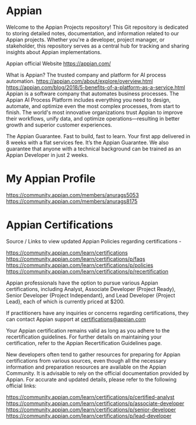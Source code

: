 # Appian
Welcome to the Appian Projects repository! This Git repository is dedicated to storing detailed notes, documentation, and information related to our Appian projects. Whether you're a developer, project manager, or stakeholder, this repository serves as a central hub for tracking and sharing insights about Appian implementations.

Appian official Website 
https://appian.com/

What is Appian? 
  The trusted company and platform for AI process automation.
      https://appian.com/about/explore/overview.html
      https://appian.com/blog/2018/5-benefits-of-a-platform-as-a-service.html
  Appian is a software company that automates business processes. The Appian AI Process Platform includes everything you need to design, automate, and optimize even the most complex processes, from start to finish. 
  The world's most innovative organizations trust Appian to improve their workflows, unify data, and optimize operations—resulting in better growth and superior customer experiences.

The Appian Guarantee.
  Fast to build, fast to learn.
  Your first app delivered in 8 weeks with a flat services fee. It’s the Appian Guarantee. We also guarantee that anyone with a technical background can be trained as an Appian Developer in just 2 weeks.

# My Appian Profile

https://community.appian.com/members/anurags5053 
https://community.appian.com/members/anurags8175

# Appian Certifications
Source / Links to view updated Appian Policies regarding certifications - 

https://community.appian.com/learn/certifications
https://community.appian.com/learn/certifications/p/faqs
https://community.appian.com/learn/certifications/p/policies
https://community.appian.com/learn/certifications/p/recertification

Appian professionals have the option to pursue various Appian certifications, including Analyst, Associate Developer (Project Ready), Senior Developer {Project Independant}, and Lead Developer {Project Lead}, each of which is currently priced at $200.

If practitioners have any inquiries or concerns regarding certifications, they can contact Appian support at certifications@appian.com

Your Appian certification remains valid as long as you adhere to the recertification guidelines. For further details on maintaining your certification, refer to the Appian Recertification Guidelines page.

New developers often tend to gather resources for preparing for Appian certifications from various sources, even though all the necessary information and preparation resources are available on the Appian Community. It is advisable to rely on the official documentation provided by Appian. For accurate and updated details, please refer to the following official links:

https://community.appian.com/learn/certifications/p/certified-analyst
https://community.appian.com/learn/certifications/p/associate-developer
https://community.appian.com/learn/certifications/p/senior-developer
https://community.appian.com/learn/certifications/p/lead-developer
